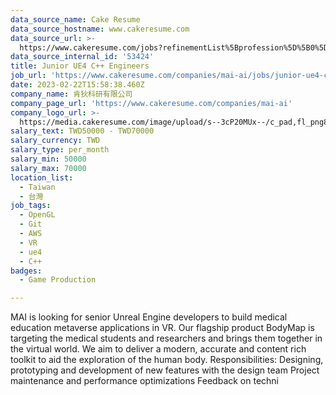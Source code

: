 ```yaml
---
data_source_name: Cake Resume
data_source_hostname: www.cakeresume.com
data_source_url: >-
  https://www.cakeresume.com/jobs?refinementList%5Bprofession%5D%5B0%5D=game-production&range%5Bsalary_range%5D%5Bmin%5D=100000
data_source_internal_id: '53424'
title: Junior UE4 C++ Engineers
job_url: 'https://www.cakeresume.com/companies/mai-ai/jobs/junior-ue4-c-engineers'
date: 2023-02-22T15:58:38.460Z
company_name: 肯狄科研有限公司
company_page_url: 'https://www.cakeresume.com/companies/mai-ai'
company_logo_url: >-
  https://media.cakeresume.com/image/upload/s--3cP20MUx--/c_pad,fl_png8,h_200,w_200/v1610469581/xlehphjtzuk3nllpqgbz.png
salary_text: TWD50000 - TWD70000
salary_currency: TWD
salary_type: per_month
salary_min: 50000
salary_max: 70000
location_list:
  - Taiwan
  - 台灣
job_tags:
  - OpenGL
  - Git
  - AWS
  - VR
  - ue4
  - C++
badges:
  - Game Production

---
```


MAI is looking for senior Unreal Engine developers to build medical education metaverse applications in VR. Our flagship product BodyMap is targeting the medical students and researchers and brings them together in the virtual world. We aim to deliver a modern, accurate and content rich toolkit to aid the exploration of the human body. Responsibilities: Designing, prototyping and development of new features with the design team Project maintenance and performance optimizations Feedback on techni